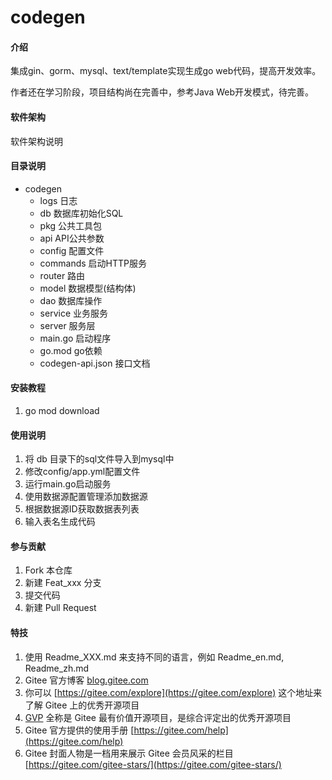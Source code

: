 # codegen

#### 介绍

集成gin、gorm、mysql、text/template实现生成go web代码，提高开发效率。

作者还在学习阶段，项目结构尚在完善中，参考Java Web开发模式，待完善。

#### 软件架构

软件架构说明

#### 目录说明

- codegen
    - logs 日志
    - db 数据库初始化SQL
    - pkg 公共工具包
    - api API公共参数
    - config 配置文件
    - commands 启动HTTP服务
    - router 路由
    - model 数据模型(结构体)
    - dao 数据库操作
    - service 业务服务
    - server 服务层
    - main.go 启动程序
    - go.mod go依赖
    - codegen-api.json 接口文档

#### 安装教程

1. go mod download

#### 使用说明

1. 将 db 目录下的sql文件导入到mysql中
2. 修改config/app.yml配置文件
3. 运行main.go启动服务
4. 使用数据源配置管理添加数据源
5. 根据数据源ID获取数据表列表
6. 输入表名生成代码

#### 参与贡献

1. Fork 本仓库
2. 新建 Feat_xxx 分支
3. 提交代码
4. 新建 Pull Request

#### 特技

1. 使用 Readme\_XXX.md 来支持不同的语言，例如 Readme\_en.md, Readme\_zh.md
2. Gitee 官方博客 [blog.gitee.com](https://blog.gitee.com)
3. 你可以 [https://gitee.com/explore](https://gitee.com/explore) 这个地址来了解 Gitee 上的优秀开源项目
4. [GVP](https://gitee.com/gvp) 全称是 Gitee 最有价值开源项目，是综合评定出的优秀开源项目
5. Gitee 官方提供的使用手册 [https://gitee.com/help](https://gitee.com/help)
6. Gitee 封面人物是一档用来展示 Gitee 会员风采的栏目 [https://gitee.com/gitee-stars/](https://gitee.com/gitee-stars/)
